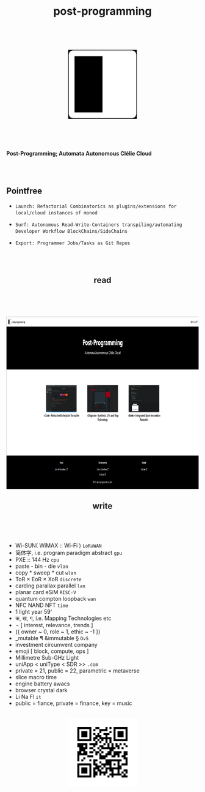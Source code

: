 <h1 align="center">post-programming</h1>

  <br/>
  <br/>
  <br/>
 
  
  <p align="center">
  <img alt="Code" src="https://raw.githubusercontent.com/qzjzx/post-programming/main/website/static/img/icon.png" height="180" />
  </p>
  
  <br/>
  <br/>
  <br/>
  
  <b>
  
  Post-Programming; Automata Autonomous Clélie Cloud </b>
  
  <br/>
  <br/>
 
  
  ## Pointfree

* `Launch: Refactorial Combinatorics as plugins/extensions for local/cloud instances of monod`
* `Surf: Autonomous Read-Write-Containers transpiling/automating Developer Workflow BlockChains/SideChains`
* `Export: Programmer Jobs/Tasks as Git Repos`
  
  <br/>
  <br/>

<h2 align="center">read</h2>

  <br/>
  <br/>
  <br/>
 
  
  <p align="center">
  <img alt="Code" src="https://raw.githubusercontent.com/qzjzx/post-programming/main/read.png" height="450" />
  </p>

<h2 align="center">write</h2>

  <br/>
  <br/>
  <br/>

* Wi-SUN( WiMAX :: Wi-Fi ) `LoRaWAN`
* 简体字, i.e. program paradigm abstract `gpu`
* PXE :: 144 Hz `cpu`
* paste - bin - die `vlan`
* copy * sweep * cut `wlan`
* ToR × EoR × XoR `discrete`
* carding parallax parallel `lan`
* planar card eSiM `RISC-V`
* quantum compton loopback `wan`
* NFC NAND NFT `time`
* 1 light year 59'
* क, ख, ग, i.e. Mapping Technologies etc 
* ¬ [ interest, relevance, trends ] 
* ({ owner ~ 0, role ~ 1, ethic ~ -1 }) 
* _mutable ¶ &immutable § `OvS`
* investment circumvent company
* emoji [ block, compute, ops ] 
* Millimetre Sub-GHz Light
* uniApp < uniType < SDR >> `.com`
* private = 21, public = 22, parametric = metaverse
* slice macro time
* engine battery awacs
* browser crystal dark
* Li Na Fl `it`
* public = fiance, private = finance, key = music

##


 <p align="center">
  <img alt="Code" src="https://raw.githubusercontent.com/qzjzx/post-programming/main/write.png" height="180" />
  </p>

